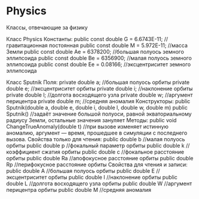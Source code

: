 # Physics
Классы, отвечающие за физику

Класс Physics
Константы:
public const double G = 6.6743E-11; //гравитационная постоянная
public const double M = 5.972E-11;  //масса Земли
public const double Ae = 6378200;   //большая полуось земного эллипсоида
public const double Be = 6356900;   //малая полуось земного эллипсоида
public const double Ee = 0.08166;   //эксцентриситет земного эллипсоида

Класс Sputnik
Поля:
private double a; //большая полуось орбиты
private double e; //эксцентриситет орбиты
private double i; //наклонение орбиты
private double l; //долгота восходящего узла
private double w; //аргумент перицентра
private double m; //средняя аномалия
Конструкторы:
public Sputnik(double a, double e, double i, double l, double w, double m)
public Sputnik() //задаёт значение большой полуоси, равной экваториальному радиусу Земли, остальные значения зануляет
Методы:
public void ChangeTrueAnomaly(double t) //при вызове изменяет истинную аномалию, аргумент — время, прошедшее в симуляции с последнего вызова.
Свойства только для чтения:
public double b //малая полуось орбиты
public double p //фокальный параметр орбиты
public double k //коэффициент сжатия орбиты
public double c //фокальное расстояние орбиты
public double Ra //апофокусное расстояние орбиты
public double Rp //перифокусное расстояние орбиты
Свойства для чтения и записи:
public double A //большая полуось орбиты
public double E //эксцентриситет орбиты
public double I //наклонение орбиты
public double L //долгота восходящего узла орбиты
public double W //аргумент перицентра орбиты
public double M //средняя аномалия
